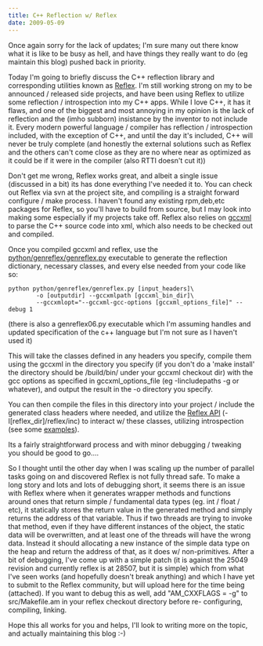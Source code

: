 ```yaml
---
title: C++ Reflection w/ Reflex
date: 2009-05-09
---
```


Once again sorry for the lack of updates; I'm sure many out there know what it is like to be busy as hell, and have things they really want to do (eg maintain this blog) pushed back in priority.

Today I'm going to briefly discuss the C++ reflection library and corresponding utilities known as <a href="http://seal-reflex.web.cern.ch/seal-reflex/examples.html">Reflex</a>. I'm still working strong on my to be announced / released side projects, and have been using Reflex to utilize some reflection / introspection into my C++ apps. While I love C++, it has it flaws, and one of the biggest and most annoying in my opinion is the lack of reflection and the (imho subborn) insistance by the inventor to not include it. Every modern powerful language / compiler has reflection / introspection included, with the exception of C++, and until the day it's included, C++ will never be truly complete (and honestly the external solutions such as Reflex and the others can't come close as they are no where near as optimized as it could be if it were in the compiler (also RTTI doesn't cut it)) </rant>

Don't get me wrong, Reflex works great, and albeit a single issue (discussed in a bit) its has done everything I've needed it to. You can check out Reflex via svn at the project site, and compiling is a straight forward configure / make process. I haven't found any existing rpm,deb,etc packages for Reflex, so you'll have to build from source, but I may look into making some especially if my projects take off. Reflex also relies on <a href="http://www.gccxml.org/HTML/Index.html">gccxml</a> to parse the C++ source code into xml, which also needs to be checked out and compiled.

Once you compiled gccxml and reflex, use the <a href="http://seal-reflex.web.cern.ch/seal-reflex/gendict.html">python/genreflex/genreflex.py</a> executable to generate the reflection dictionary, necessary classes, and every else needed from your code like so:

```
python python/genreflex/genreflex.py [input_headers]\
        -o [outputdir] --gccxmlpath [gccxml_bin_dir]\
        --gccxmlopt="--gccxml-gcc-options [gccxml_options_file]" --debug 1
```

(there is also a genreflex06.py executable which I'm assuming handles and updated specification of the c++ language but I'm not sure as I haven't used it)

This will take the classes defined in any headers you specify, compile them using the gccxml in the directory you specify (if you don't do a 'make install' the directory should be /build/bin/ under your gccxml checkout dir) with the gcc options as specified in gccxml_options_file (eg -Iincludepaths -g or whatever), and output the result in the -o directory you specify. 

You can then compile the files in this directory into your project / include the generated class headers where needed, and utilize the <a href="http://seal.web.cern.ch/seal/documents/dictionary/reflex/doxygen/html/index.html">Reflex API</a> (-I[reflex_dir]/reflex/inc) to interact w/ these classes, utilizing introspection (see some <a href="http://seal-reflex.web.cern.ch/seal-reflex/examples.html">examples</a>).

Its a fairly straightforward process and with minor debugging / tweaking you should be good to go.... 

So I thought until the other day when I was scaling up the number of parallel tasks going on and discovered Reflex is not fully thread safe. To make a long story and lots and lots of debugging short, it seems there is an issue with Reflex where when it generates wrapper methods and functions around ones that return simple / fundamental data types (eg. int / float / etc), it statically stores the return value in the generated method and simply returns the address of that variable. Thus if two threads are trying to invoke that method, even if they have different instances of the object, the static data will be overwritten, and at least one of the threads will have the wrong data. Instead it should allocating a new instance of the simple data type on the heap and return the address of that, as it does w/ non-primitives.  After a bit of debugging, I've come up with a simple patch (it is against the 25049 revision and currently reflex is at 28507, but it is simple) which from what I've seen works (and hopefully doesn't break anything) and which I have yet to submit to the Reflex community, but will upload here for the time being (attached). If you want to debug this as well, add "AM_CXXFLAGS = -g" to src/Makefile.am in your reflex checkout directory before re- configuring, compiling, linking. 

Hope this all works for you and helps, I'll look to writing more on the topic, and actually maintaining this blog :-)
